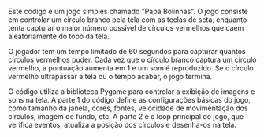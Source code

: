 Este código é um jogo simples chamado "Papa Bolinhas". O jogo consiste em controlar um círculo branco pela tela com as teclas de seta, enquanto tenta capturar o maior número possível de círculos vermelhos que caem aleatoriamente do topo da tela.

O jogador tem um tempo limitado de 60 segundos para capturar quantos círculos vermelhos puder. Cada vez que o círculo branco captura um círculo vermelho, a pontuação aumenta em 1 e um som é reproduzido. Se o círculo vermelho ultrapassar a tela ou o tempo acabar, o jogo termina.

O código utiliza a biblioteca Pygame para controlar a exibição de imagens e sons na tela. A parte 1 do código define as configurações básicas do jogo, como tamanho da janela, cores, fontes, velocidade de movimentação dos círculos, imagem de fundo, etc. A parte 2 é o loop principal do jogo, que verifica eventos, atualiza a posição dos círculos e desenha-os na tela.

